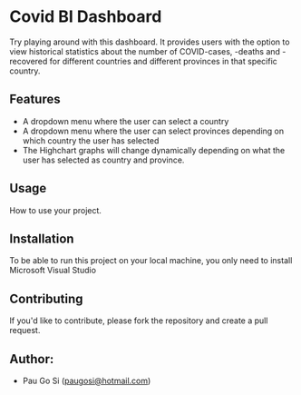 # Covid BI Dashboard

Try playing around with this dashboard. It provides users with the option to view historical statistics about the number of COVID-cases, -deaths and -recovered for different countries and different provinces in that specific country.

## Features

- A dropdown menu where the user can select a country
- A dropdown menu where the user can select provinces depending on which country the user has selected
- The Highchart graphs will change dynamically depending on what the user has selected as country and province.

## Usage

How to use your project.

## Installation

To be able to run this project on your local machine, you only need to install Microsoft Visual Studio

## Contributing

If you'd like to contribute, please fork the repository and create a pull request.

## Author:
 
- Pau Go Si (paugosi@hotmail.com)
